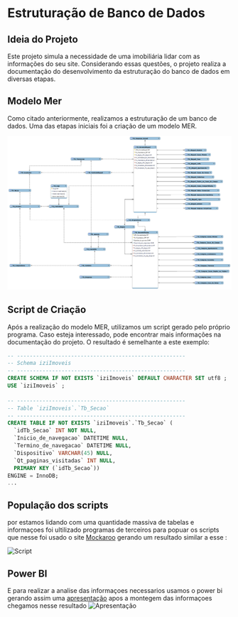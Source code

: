 # Estruturação de Banco de Dados

## Ideia do Projeto

Este projeto simula a necessidade de uma imobiliária lidar com as informações do seu site. Considerando essas questões, o projeto realiza a documentação do desenvolvimento da estruturação do banco de dados em diversas etapas.

## Modelo Mer

Como citado anteriormente, realizamos a estruturação de um banco de dados. Uma das etapas iniciais foi a criação de um modelo MER.

![modelo mer](/imagens/modelo.png)


## Script de Criação 

Após a realização do modelo MER, utilizamos um script gerado pelo próprio programa. Caso esteja interessado, pode encontrar mais informações na documentação do projeto. O resultado é semelhante a este exemplo:

```sql
-- -----------------------------------------------------
-- Schema iziImoveis
-- -----------------------------------------------------
CREATE SCHEMA IF NOT EXISTS `iziImoveis` DEFAULT CHARACTER SET utf8 ;
USE `iziImoveis` ;

-- -----------------------------------------------------
-- Table `iziImoveis`.`Tb_Secao`
-- -----------------------------------------------------
CREATE TABLE IF NOT EXISTS `iziImoveis`.`Tb_Secao` (
  `idTb_Secao` INT NOT NULL,
  `Inicio_de_navegacao` DATETIME NULL,
  `Termino_de_navegacao` DATETIME NULL,
  `Dispositivo` VARCHAR(45) NULL,
  `Qt_paginas_visitadas` INT NULL,
  PRIMARY KEY (`idTb_Secao`))
ENGINE = InnoDB;
...
````
## População dos scripts 

por estamos lidando com uma quantidade massiva de tabelas e informaçoes foi ultilizado programas de terceiros para popuar os scripts que nesse foi usado o site [Mockaroo](https://www.mockaroo.com/)
gerando um resultado similar a esse : 

![Script](/imagens/mockarro.png)

## Power BI

E para realizar a analise das informaçoes necessarios usamos o power bi gerando assim uma [apresentação](https://app.powerbi.com/view?r=eyJrIjoiZmE1NmE4NDEtMWFlYy00MzI0LWFhODAtZThiOGVjMjZlNzZlIiwidCI6ImNmNzJlMmJkLTdhMmItNDc4My1iZGViLTM5ZDU3YjA3Zjc2ZiIsImMiOjR9&embedImagePlaceholder=true) apos a montegem das informaçoes chegamos nesse resultado
![Apresentação](/imagens/imagem.png)
